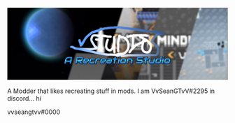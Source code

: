 ![Logo](Screenshot_20221116-101612_Gallery.jpg)

A Modder that likes recreating stuff in mods. I am VvSeanGTvV#2295 in discord... hi

vvseangtvv#0000
<!---
sup
--->
